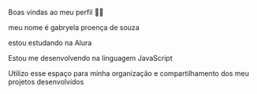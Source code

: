 Boas vindas ao meu perfil 💙💙

meu nome é gabryela proença de souza 


estou estudando na Alura

Estou me desenvolvendo na linguagem JavaScript

Utilizo esse espaço para minha organização e compartilhamento dos meu projetos desenvolvidos

<!--![](link)
**gaby-xz/gaby-xz** is a ✨ _special_ ✨ repository because its `README.md` (this file) appears on your GitHub profile.

Here are some ideas to get you started:

- 🔭 I’m currently working on ...
- 🌱 I’m currently learning ...
- 👯 I’m looking to collaborate on ...
- 🤔 I’m looking for help with ...
- 💬 Ask me about ...
- 📫 How to reach me: ...
- 😄 Pronouns: ...
- ⚡ Fun fact: ...
-->
